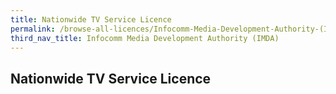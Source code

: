 ```yaml
---
title: Nationwide TV Service Licence
permalink: /browse-all-licences/Infocomm-Media-Development-Authority-(IMDA)/
third_nav_title: Infocomm Media Development Authority (IMDA)
---
```

## Nationwide TV Service Licence
